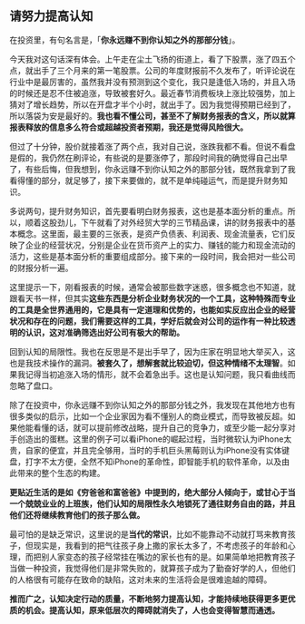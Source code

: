 ## 请努力提高认知

在投资里，有句名言是，「**你永远赚不到你认知之外的那部分钱**」。

今天我对这句话深有体会。上午走在尘土飞扬的街道上，看了下股票，涨了四五个点，就出手了三个月来的第一笔股票。公司的年度财报前不久发布了，听评论说在行业中是最厉害的，虽然我并没有预测到这个变化，我只是逢低入场的，并且入场的时候还是忍不住被追涨，导致被套好久。最近春节消费板块上涨比较强势，加上猜对了增长趋势，所以在开盘才半个小时，就出手了。因为我觉得预期已经到了，所以落袋为安是最好的。**我也看不懂公司，甚至不了解财务报表的含义，所以就算报表释放的信息多么符合或超越投资者预期，我还是觉得风险很大。**

但过了十分钟，股价就接着涨了两个点，我对自己说，涨跌我都不看。但说不看盘是假的，我仍然在刷评论，有些说的是要涨停了，那段时间我的确觉得自己出早了，有些后悔，但我想到，你永远赚不到你认知之外的那部分钱，既然我拿到了我看得懂的部分，就足够了，接下来要做的，就不是单纯碰运气，而是提升财务知识。

多说两句，提升财务知识，首先要看明白财务报表，这也是基本面分析的重点。所以，顺着这股劲儿，下午就看了对外经贸大学的三节精品课，讲的财务报表中的基本概念。这里面，最主要的三张表，是资产负债表、利润表、现金流量表，它们反映了企业的经营状况，分别是企业在货币资产上的实力、赚钱的能力和现金流动的活力，这些是基本面分析的重要组成部分。接下来的一段时间，我会把对一些公司的财报分析一遍。

这里提示一下，刚看报表的时候，通常会被那些数字迷惑，很多概念也不知道，就跟看天书一样，但其实**这些东西是分析企业财务状况的一个工具，这种特殊而专业的工具是全世界通用的，它是具有一定道理和优势的，也能如实反应出企业的经营状况和存在的问题，我们需要这样的工具，学好后就会对公司的运作有一种比较透明的认识，这对准确筛选出好公司有极大的帮助。**

回到认知的局限性。我也在反思是不是出手早了，因为庄家在明显地大举买入，这也是我技术操作的漏洞。**被套久了，想解套就比较迫切，但这种情绪不太理智**。如果我记得当初追涨入场的情形，就不会着急出手。这也是认知问题，我只看曲线而忽略了盘口。

除了在投资中，你永远赚不到你认知之外的那部分钱之外，我发现在其他地方也有很多类似的启示，比如一个企业家因为看不懂别人的商业模式，而导致被反超。如果他能看懂的话，就可以提前修改战略，提升自己的竞争力，或至少能一起分享对手创造出的蛋糕。这里的例子可以看iPhone的崛起过程，当时微软认为iPhone太贵，自家的便宜，并且完全够用，当时的手机巨头黑莓则认为iPhone没有实体键盘，打字不太方便，全然不知iPhone的革命性，即智能手机的软件革命，以及由此带来的整个生态的构建。

**更贴近生活的是如《穷爸爸和富爸爸》中提到的，绝大部分人倾向于，或甘心于当一个兢兢业业的上班族，他们认知的局限性永久地锁死了通往财务自由的路，并且他们还将继续教育他们的孩子那么做。**

最可怕的是缺乏常识，这里说的是**当代的常识**，比如不能靠动不动就打骂来教育孩子，但现实是，我看到的把气往孩子身上撒的家长太多了，不考虑孩子的年龄和心理，而把别人家变态的孩子经常挂在嘴边的家长也有的是。如果简单地把教育孩子当做一种投资，我觉得他们是非常失败的，就算孩子成为了勤奋好学的人，但他们的人格很有可能存在致命的缺陷，这对未来的生活将会是很难逾越的障碍。

**推而广之，认知决定行动的质量，不断地努力提高认知，才能持续地获得更多更优质的机会。提高认知，原来低层次的障碍就消失了，人也会变得智慧而通透。**